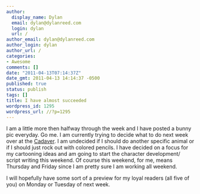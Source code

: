 ```yaml
---
author:
  display_name: Dylan
  email: dylan@dylanreed.com
  login: dylan
  url: /
author_email: dylan@dylanreed.com
author_login: dylan
author_url: /
categories:
- Awesome
comments: []
date: "2011-04-13T07:14:37Z"
date_gmt: 2011-04-13 14:14:37 -0500
published: true
status: publish
tags: []
title: I have almost succeeded
wordpress_id: 1295
wordpress_url: //?p=1295
---
```


I am a little more then halfway through the week and I have posted a bunny pic everyday. Go me. I am currently trying to decide what to do next week over at the [Cadaver][1]. I am undecided if I should do another specific animal or if I should just rock out with colored pencils. I have decided on a focus for my cartooning ideas and am going to start the character development/ script writing this weekend. Of course this weekend, for me, means Thursday and Friday since I am pretty sure I am working all weekend.

   [1]: http://fancycadaver.com

I will hopefully have some sort of a preview for my loyal readers (all five of you) on Monday or Tuesday of next week.
